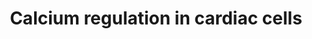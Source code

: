 ---
annotations:
- type: Cell Type Ontology
  value: cardiac muscle cell
- type: Pathway Ontology
  value: calcium/calcium-mediated signaling pathway
- type: Disease Ontology
  value: cardiovascular system disease
authors:
- MaintBot
- Thomas
- Christine Chichester
- Mkutmon
- Eweitz
description: 'Calcium is a common signaling mechanism, as once it enters the cytoplasm
  it exerts allosteric regulatory affects on many enzymes and proteins. Calcium can
  act in signal transduction after influx resulting from activation of ion channels
  or as a second messenger caused by indirect signal transduction pathways such as
  G protein-coupled receptors. Movement of calcium ions from the extracellular compartment
  to the intracellular compartment alters membrane depolarisation. This is seen in
  the heart, during the plateau phase of ventricular contraction. In this example,
  calcium acts to maintain depolarisation of the heart.  Source: [[wikipedia:Calcium_signaling|Wikipedia]]'
last-edited: 2021-05-21
organisms:
- Pan troglodytes
redirect_from:
- /index.php/Pathway:WP923
- /instance/WP923
schema-jsonld:
- '@context': https://schema.org/
  '@id': https://wikipathways.github.io/pathways/WP923.html
  '@type': Dataset
  creator:
    '@type': Organization
    name: WikiPathways
  description: 'Calcium is a common signaling mechanism, as once it enters the cytoplasm
    it exerts allosteric regulatory affects on many enzymes and proteins. Calcium
    can act in signal transduction after influx resulting from activation of ion channels
    or as a second messenger caused by indirect signal transduction pathways such
    as G protein-coupled receptors. Movement of calcium ions from the extracellular
    compartment to the intracellular compartment alters membrane depolarisation. This
    is seen in the heart, during the plateau phase of ventricular contraction. In
    this example, calcium acts to maintain depolarisation of the heart.  Source: [[wikipedia:Calcium_signaling|Wikipedia]]'
  keywords:
  - GNAI1
  - GJA4
  - CACNB1
  - PRKCD
  - RGS2
  - GJC1
  - GNAZ
  - ATP1B3
  - GNA11
  - ADRA1A
  - GJB6
  - KCNJ5
  - RGS7
  - GNG4
  - FXYD2
  - CACNA1B
  - GJA9
  - PLN
  - DAG
  - CHRM2
  - ADRB3
  - GNGT1
  - GNB1
  - CALM1
  - RGS3
  - CACNA1S
  - GRK4
  - ADRA1B
  - ADRB2
  - YWHAE
  - PKIG
  - GNG13
  - cAMP
  - RYR3
  - Acetylcholine
  - PKIB
  - PRKD1
  - ATP2B3
  - ARRB2
  - ATP2B2
  - PRKCQ
  - ADCY3
  - CAMK2G
  - RGS5
  - KCNB1
  - ADRB1
  - PRKAR1A
  - PRKACA
  - GNG8
  - GJB1
  - PRKCG
  - CHRM5
  - RGS14
  - GNG2
  - GNAO1
  - KCNJ3
  - ATP2A3
  - GJB3
  - ITPR1
  - GNG12
  - GJB5
  - IP3
  - CAMK1
  - GJA8
  - CACNA1E
  - CAMK2D
  - RYR1
  - GNAI3
  - Epinephrine
  - RGS4
  - GNAI2
  - Connexin
  - PRKCB
  - CACNA1D
  - GNG3
  - Ca2+
  - CAMK2B
  - ITPR3
  - GNB5
  - ATP1A4
  - GJA1
  - ATP1B1
  - RGS9
  - GNB3
  - SLC8A3
  - GNG11
  - CASQ2
  - GNG7
  - CCDC69
  - GNAS
  - CHRM3
  - YWHAB
  - YWHAH
  - ATP1B2
  - Na+
  - CACNA1A
  - YWHAG
  - ATP
  - ADCY1
  - GNB2
  - ADP
  - IP4
  - RGS19
  - PRKCH
  - GJB2
  - ADCY4
  - GNG5
  - YWHAZ
  - CACNA1C
  - RGS6
  - ADCY8
  - RGS10
  - ATP2A2
  - CALM3
  - GJC2
  - CHRM4
  - YWHAQ
  - FKBP1A
  - PRKCZ
  - RGS17
  - CALM2
  - ADCY2
  - PIP2
  - ADCY6
  - CAMK4
  - ITPR2
  - ATP2B1
  - PRKACB
  - RGS16
  - ADCY7
  - RGS11
  - RYR2
  - SFN
  - RGS18
  - CALR
  - GNAQ
  - CASQ1
  - PRKAR2B
  - ADCY5
  - PRKCE
  - GJB4
  - GNB4
  - CACNB3
  - PRKAR1B
  - ADRA1D
  - PRKCA
  - ADCY9
  - RGS20
  - SLC8A1
  - K+
  - PRKAR2A
  - RGS1
  - GJD2
  - CHRM1
  - GJA5
  - CAMK2A
  - ARRB1
  - PLCB3
  - GJA3
  - GRK5
  - PKIA
  - GRK6
  - Pi
  license: CC0
  name: Calcium regulation in cardiac cells
seo: CreativeWork
title: Calcium regulation in cardiac cells
wpid: WP923
---